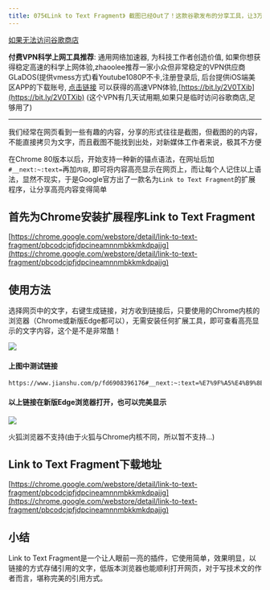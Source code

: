 ```yaml
---
title: 075《Link to Text Fragment》 截图已经Out了！这款谷歌发布的分享工具，让3万新媒体人直呼绝活儿…
---
```




[如果无法访问谷歌商店](https://www.v2fy.com/p/readme-chromeappheroes/#cn:~:text=%E4%BB%98%E8%B4%B9VPN%E7%A7%91%E5%AD%A6%E4%B8%8A%E7%BD%91%E5%B7%A5%E5%85%B7%E6%8E%A8%E8%8D%90)

**付费VPN科学上网工具推荐**:  通用网络加速器, 为科技工作者创造价值, 如果你想获得稳定高速的科学上网体验,zhaoolee推荐一家小众但非常稳定的VPN供应商GLaDOS(提供vmess方式)看Youtube1080P不卡,注册登录后, 后台提供iOS端美区APP的下载账号, [点击链接](https://glados.work/landing/OFQTF-AA9NU-I0JVK-11AY8) 可以获得的高速VPN体验,[https://bit.ly/2V0TXib](https://bit.ly/2V0TXib)   (这个VPN有几天试用期,如果只是临时访问谷歌商店,足够用了)



---





我们经常在网页看到一些有趣的内容，分享的形式往往是截图，但截图的的内容，不能直接拷贝为文字，而且截图不能找到出处，对新媒体工作者来说，极其不方便

在Chrome 80版本以后，开始支持一种新的锚点语法，在网址后加`#__next:~:text=`再加`内容`, 即可将内容高亮显示在网页上，而让每个人记住以上语法，显然不现实，于是Google官方出了一款名为`Link to Text Fragment`的扩展程序，让分享高亮内容变得简单

## 首先为Chrome安装扩展程序Link to Text Fragment

[https://chrome.google.com/webstore/detail/link-to-text-fragment/pbcodcjpfjdpcineamnnmbkkmkdpajjg](https://chrome.google.com/webstore/detail/link-to-text-fragment/pbcodcjpfjdpcineamnnmbkkmkdpajjg)

## 使用方法

选择网页中的文字，右键生成链接，对方收到链接后，只要使用的Chrome内核的浏览器（Chrome或新版Edge都可以），无需安装任何扩展工具，即可查看高亮显示的文字内容，这个是不是非常酷！

![](https://www.v2fy.com/asset/0i/ChromeAppHeroes/page/075-link-to-text-fragment.assets/strip.gif)

#### 上图中测试链接

```
https://www.jianshu.com/p/fd6908396176#__next:~:text=%E7%9F%A5%E4%B9%8E%E7%9B%90%E9%80%89%E4%BC%9A%E5%91%98%E7%9A%84%E5%A5%97%E8%B7%AF%EF%BC%8C%E4%B8%80%E8%88%AC%E6%98%AF%E5%9C%A8%E6%9F%90%E4%B8%AA%E9%AB%98%E5%85%B3%E6%B3%A8%E5%BA%A6%E9%97%AE%E9%A2%98%E9%87%8C%EF%BC%8C%E5%8A%A0%E4%B8%80%E4%BA%9B%E6%9C%89%E6%84%8F%E6%80%9D%E7%9A%84%E5%B0%8F%E8%AF%B4%E4%BD%93%E5%9B%9E%E7%AD%94%EF%BC%8C%E5%BD%93%E4%BD%A0%E8%AF%BB%E5%88%B0%E4%B8%80%E5%8D%8A%E6%97%B6%EF%BC%8C%E6%95%85%E4%BA%8B%E6%88%9B%E7%84%B6%E8%80%8C%E6%AD%A2%EF%BC%8C%E6%AC%B2%E7%9F%A5%E5%90%8E%E4%BA%8B%E5%A6%82%E4%BD%95%EF%BC%8C%E8%AF%B7%E5%BC%80%E9%80%9A%E4%BC%9A%E5%91%98%E5%90%8E%E8%A7%82%E7%9C%8B%EF%BC%8C%E5%A5%BD%E5%A5%87%E5%BF%83%E4%B8%8D%E6%AD%A2%E8%83%BD%E5%AE%B3%E6%AD%BB%E8%96%9B%E5%AE%9A%E8%B0%94%E7%9A%84%E7%8C%AB%EF%BC%8C%E8%BF%98%E8%83%BD%E6%8E%8F%E7%A9%BA%E4%BD%A0%E7%9A%84%E9%92%B1%E8%A2%8B%EF%BC%8C%E5%A6%82%E6%9E%9C%E4%BD%A0%E8%83%BD%E7%94%A8%E8%B4%AB%E7%A9%B7%E6%AD%A2%E4%BD%8F%E8%87%AA%E5%B7%B1%E5%85%85%E4%BC%9A%E5%91%98%E7%9A%84%E6%AC%B2%E6%9C%9B%EF%BC%8C%E4%BD%A0%E5%8F%AF%E4%BB%A5%E9%BB%98%E9%BB%98%E5%91%8A%E8%AF%89%E8%87%AA%E5%B7%B1%EF%BC%8C%E6%88%91%E6%98%AF%E6%9D%A5%E9%80%9BB%E4%B9%8E%EF%BC%8C%E7%9C%8B%E5%88%AB%E4%BA%BA%E8%A3%8513%E7%9A%84%EF%BC%8C%E4%B8%8D%E6%98%AF%E6%9D%A5%E8%AF%BB%E5%B0%8F%E8%AF%B4%E7%9A%84%EF%BC%8C%E7%8E%B0%E5%9C%A8%E7%9C%8B%E4%B8%AA%E5%B0%8F%E8%AF%B4%E9%83%BD%E9%9C%80%E8%A6%81%E4%BB%98%E8%B4%B9%E4%BA%86%EF%BC%8C%E6%97%A9%E7%9F%A5%E9%81%93%E4%BA%BA%E7%94%9F%E8%BF%99%E4%B9%88%E8%89%B0%E9%9A%BE%EF%BC%8C%E6%88%91%E5%BA%94%E8%AF%A5%E4%BB%8E%E5%B9%BC%E5%84%BF%E5%9B%AD%E5%B0%B1%E5%BC%80%E5%A7%8B%E5%AD%98%E9%92%B1
```

#### 以上链接在新版Edge浏览器打开，也可以完美显示

![](https://www.v2fy.com/asset/0i/ChromeAppHeroes/page/075-link-to-text-fragment.assets/1240.png)

火狐浏览器不支持(由于火狐与Chrome内核不同，所以暂不支持...)




## Link to Text Fragment下载地址

[https://chrome.google.com/webstore/detail/link-to-text-fragment/pbcodcjpfjdpcineamnnmbkkmkdpajjg](https://chrome.google.com/webstore/detail/link-to-text-fragment/pbcodcjpfjdpcineamnnmbkkmkdpajjg)


## 小结

Link to Text Fragment是一个让人眼前一亮的插件，它使用简单，效果明显，以链接的方式存储引用的文字，低版本浏览器也能顺利打开网页，对于写技术文的作者而言，堪称完美的引用方式。